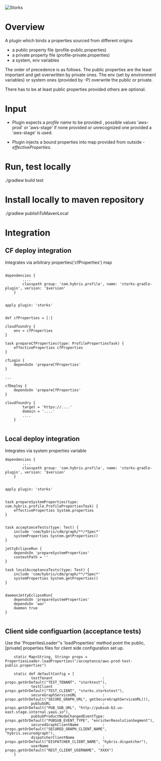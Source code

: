 ![Storks](https://stash.hybris.com/projects/CI/repos/cdm-commons/browse/storks.png?raw)

# Overview
A plugin which binds a properties sourced from different origins
* a public property file (profile-public.properties)
* a private property file (profile-private.properties)
* a system, env variables

The order of precedence is as follows.
The public properties are the least important and get overwritten by private ones.
The env (set by environment variables) or system ones (provided by -P) overwrite the public or private.

There has to be at least public properties provided others are optional.

# Input 
* Plugin expects a _profile name_ to be provided , possible values 'aws-prod' or 'aws-stage' if none provided or
unrecognized one provided a 'aws-stage' is used.

* Plugin injects a bound properties into map provided from outside - _effectiveProperties_.

# Run, test locally

./gradlew build test

# Install locally to maven repository

./gradlew publishToMavenLocal

# Integration

## CF deploy integration

Integrates via arbitrary properties('cfProperties') map

```

dependencies {
		....
		classpath group: 'com.hybris.profile', name: 'storks-gradle-plugin', version: '$version'
	}
	
	
apply plugin: 'storks'


def cfProperties = [:]

cloudfoundry {
	env = cfProperties
}

task prepareCfProperties(type: ProfilePropertiesTask) {
	effectiveProperties cfProperties
}

cfLogin {
	dependsOn 'prepareCfProperties'
}

...

cfDeploy {
	dependsOn 'prepareCfProperties'
}

cloudfoundry {
		target = 'https://....'
		domain = '....'
		....
	}


```

## Local deploy integration

Integrates via system properties variable


```
dependencies {
		....
		classpath group: 'com.hybris.profile', name: 'storks-gradle-plugin', version: '$version'
	}
	
	
apply plugin: 'storks'


task prepareSystemProperties(type: com.hybris.profile.ProfilePropertiesTask) {
	effectiveProperties System.properties
}


task acceptanceTests(type: Test) {
	include 'com/hybris/cdm/graph/**/*Spec*'
	systemProperties System.getProperties()
}

jettyEclipseRun {
	dependsOn 'prepareSystemProperties'
	contextPath = ''
}

task localAcceptanceTests(type: Test) {
	include 'com/hybris/cdm/graph/**/*Spec*'
	systemProperties System.getProperties()
}


daemonJettyEclipseRun{
	dependsOn 'prepareSystemProperties'
	dependsOn 'war'
	daemon true
}


```

## Client side configuartion (acceptance tests)

Use the 'PropertiesLoader''s 'loadProperties' method point the public, [private] properties files for client side configuration set up.


```
	static Map<String, String> props = PropertiesLoader.loadProperties("/acceptance/aws-prod-test-public.properties")

	static def defaultConfig = [
			testTenant                       : props.getOrDefault("TEST_TENANT", "storktest"),
			testClient                       : props.getOrDefault("TEST_CLIENT", "storks.storkstest"),
			secureGraphServiceURL            : props.getOrDefault("SECURE_GRAPH_URL", getSecureGraphServiceURL()),
			pubSubURL                        : props.getOrDefault("PUB_SUB_URL", "http://pubsub-b2.us-east.stage.internal.yaas.io"),
			pubSubProductNodeChangedEventType: props.getOrDefault("PUBSUB_EVENT_TYPE", "enricherResolutionSegment"),
			securedGraphClientName           : props.getOrDefault("SECURED_GRAPH_CLIENT_NAME", "hybris.securedgraph"),
			dispatcherClientName             : props.getOrDefault("DISPATCHER_CLIENT_NAME", "hybris.dispatcher"),
			userName                         : props.getOrDefault("REST_CLIENT_USERNAME", "XXXX")
	]
	
```